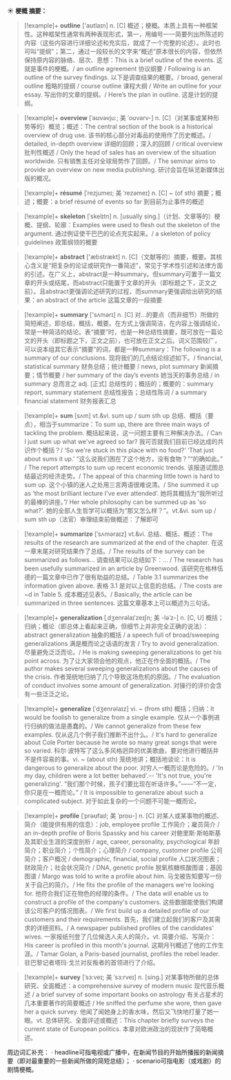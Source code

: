 ☀ <span class="category">**梗概 摘要：**</span>
>[!example]+ <span class="vocabulary">**outline**</span> ['aʊtlaɪn] 
> <span class="definition">n. [C] 概述；梗概。本质上具有一种框架性。这种框架性通常有两种表现形式，第一，用编号一一简要列出所陈述的内容（这些内容进行详细论述和充实后，就成了一个完整的论述）。此时也可叫“提纲”；第二，通过一段较长的文字来“概述”原本很长的内容，但依然保持原内容的脉络、层次、思想：</span>This is a brief outline of the events. 这就是事件的梗概。/ an outline agreement 协议纲要 / Following is an outline of the survey findings. 以下是调查结果的概要。/ broad, general outline 粗略的提纲 / course outline 课程大纲 / Write an outline for your essay. 写出你的文章的提纲。/ Here’s the plan in outline. 这是计划的提纲。
                      
>[!example]+ <span class="vocabulary">**overview**</span> [ˈəʊvəvju:; 美 ˈoʊvərv-]
> <span class="definition">n. [C]（对某事或某种形势等的）概览；概述：</span>The central section of the book is a historical overview of drug use. 该书的核心部分对毒品的使用作了历史概述。/ detailed, in-depth overview 详细的回顾；深入的回顾 / critical overview 批判性概述 / Only the head of sales has an overview of the situation worldwide. 只有销售主任对全球局势作了回顾。/ The seminar aims to provide an overview on new media publishing. 研讨会旨在纵览新媒体出版的概况。
           
>[!example]+ <span class="vocabulary">**résumé**</span> [ˈrezjumeɪ; 美 ˈrezəmeɪ]
> <span class="definition">n. [C] ~ (of sth) 摘要；概述；概要：</span>a brief résumé of events so far 到目前为止事件的概述

>[!example]+ <span class="vocabulary">**skeleton**</span> [ˈskelɪtn]
> <span class="definition">n. [usually sing.]（计划、文章等的）梗概、提纲、轮廓：</span>Examples were used to flesh out the skeleton of the argument. 通过例证使干巴巴的论点充实起来。/ a skeleton of policy guidelines 政策纲领的概要

>[!example]+ <span class="vocabulary">**abstract**</span> ['æbstrækt] 
> <span class="definition">n. [C]（文献等的）摘要，概要。其核心含义是“把复杂的论证或研究作一番简述”，常见于学术性引述和法律方面的引述。在广义上，abstract是一种summary。但summary可置于一篇文章的开头或结尾，而abstract只能置于文章的开头（即标题之下，正文之前）。且abstract更强调论述研究的过程，而summary更强调给出研究的结果：</span>an abstract of the article 这篇文章的一段摘要

>[!example]+ <span class="vocabulary">**summary**</span> ['sʌmərɪ] 
> <span class="definition">n. [C] 对…的要点（而非细节）所做的简短阐述，即总结，概括，概要。在方式上强调简洁，在内容上强调结论，常是一种简洁的结论。表“摘要”时，也是一种总结性摘要，既可放在一篇论文的开头（即标题之下，正文之前），也可放在正文之后。词义范围较广，可以说本组其它表示“摘要”的词，都是一种summary：</span>The following is a summary of our conclusions. 现将我们的几点结论综述如下。/ financial, statistical summary 财务总结；统计概要 / news, plot summary 新闻摘要；情节概要 / her summary of the day’s events 她当天的事务总结 / in summary 总而言之 <span class="definition">adj. [正式] 总结性的；概括的；概要的：</span>summary report, summary statement 总结性报告；总结性陈词 / a summary financial statement 财务报表汇总
                      
>[!example]+ <span class="vocabulary">**sum**</span> [sʌm]
> <span class="definition">vt.&vi. sum up / sum sth up 总结、概括（要点），相当于summarize：</span>To sum up, there are three main ways of tackling the problem. 概括起来说，这一问题主要有三种解决办法。/ Can I just sum up what we've agreed so far? 我可否就我们目前已经达成的共识作个概括？/ ‘So we're stuck in this place with no food?’ ‘That just about sums it up.’ “这么说我们困在了这个地方，没有食物？”“的确如此。” / The report attempts to sum up recent economic trends. 该报道试图总结最近的经济走势。/ The appeal of this charming little town is hard to sum up. 这个小镇的迷人之处用三言两语很难说清。/ She summed it up as ‘the most brilliant lecture I've ever attended’. 她将其概括为“我所听过的最棒的讲座。”/ Her whole philosophy can be summed up as 'so what?'. 她的全部人生哲学可以概括为“那又怎么样？”。<span class="definition">vt.&vi. sum up / sum sth up（法官）审理结束前做概述：</span>了解即可
           
>[!example]+ <span class="vocabulary">**summarize**</span> [ˈsʌməraɪz]
> <span class="definition">vt.&vi. 总结、概括、概述：</span>The results of the research are summarized at the end of the chapter. 在这一章末尾对研究结果作了总结。/ The results of the survey can be summarized as follows... 调查结果可以总结如下：… / The research has been usefully summarized in an article by Greenwood. 该研究在格林伍德的一篇文章中已作了很有助益的总结。/ Table 3.1 summarizes the information given above. 表格 3.1 是对以上信息的总结。/ The costs are ~d in Table 5. 成本概述见表5。/ Basically, the article can be summarized in three sentences. 这篇文章基本上可以概述为三句话。
         
>[!example]+ <span class="vocabulary">**generalization**</span> [ˌdʒenrəlaɪˈzeɪʃn; 美 -ləˈz-]
> <span class="definition">n. [C, U] 概括；归纳；概论（即总体上看起来正确，但细节上并非完全正确的说法）：</span>abstract generalization 抽象的概括 / a speech full of broad/sweeping generalizations 满是概而论之话语的发言 / Try to avoid generalization. 尽量避免泛泛而论。/ He is making sweeping generalizations to get his point across. 为了让大家领会他的观点，他正在作全面的概括。/ The author makes several sweeping generalizations about the causes of the crisis. 作者笼统地归纳了几个导致这场危机的原因。/ The evaluation of conduct involves some amount of generalization. 对操行的评价会含有一些泛泛之论。  
           
>[!example]+ <span class="vocabulary">**generalize**</span> [ˈdʒenrəlaɪz]
> <span class="definition">vi. ~ (from sth) 概括；归纳：</span>It would be foolish to generalize from a single example. 仅从一个事例进行归纳的做法是愚蠢的。/ We cannot generalize from these few examples. 仅从这几个例子我们推断不出什么。/ It's hard to generalize about Cole Porter because he wrote so many great songs that were so varied. 科尔·波特写了这么多风格迥异的优美歌曲，要对他进行概括并不是件容易的事。<span class="definition">vi. ~ (about sth) 笼统地讲；概括地谈论：</span>It is dangerous to generalize about the poor. 对穷人一概而论是危险的。/ 'In my day, children were a lot better behaved'.-- 'It's not true, you're generalizing'. “我们那个时候，孩子们要比现在听话许多。”——“不一定，你只是在一概而论。” / It is impossible to generalize about such a complicated subject. 对于如此复杂的一个问题不可能一概而论。

>[!example]+ <span class="vocabulary">**profile**</span> [ˈprəʊfaɪl; 美 ˈproʊ-]
> <span class="definition">n. [C] 对某人或某事物的概述、简介（能提供有用的信息）：</span>job, employee profile 工作简介；雇员简介 / an in-depth profile of Boris Spassky and his career 对鲍里斯·斯帕斯基及其职业生涯的深度剖析 / age, career, personality, psychological 年龄简介；职业简介；个性简介；心理简介 / company, customer profile 公司简介；客户概况 / demographic, financial, social profile 人口状况图表；财政简介；社会状况简介 / DNA, genetic profile 脱氧核糖核酸图谱；基因图谱 / Margo was told to write a profile about him. 马戈被告知要写一份关于自己的简介。/ He fits the profile of the managers we're looking for. 他符合我们正在物色的经理的条件。/ The data will enable us to construct a profile of the company's customers. 这些数据能使我们构建该公司客户的情况图表。/ We first build up a detailed profile of our customers and their requirements. 首先，我们建立起我们的客户及其需求的详细资料。/ A newspaper published profiles of the candidates' wives. 一家报纸刊登了几位候选人夫人的简介。<span class="definition">vt. 简要介绍、写简介：</span>His career is profiled in this month's journal. 这期月刊概述了他的工作生涯。/ Tamar Golan, a Paris-based journalist, profiles the rebel leader. 驻巴黎记者塔玛·戈兰对反叛者的首领进行了介绍。
            
>[!example]+ <span class="vocabulary">**survey**</span> [ˈsɜ:veɪ; 美 ˈsɜ:rveɪ]
> <span class="definition">n. [sing.] 对某事物所做的总体研究、全面概述：</span>a comprehensive survey of modern music 现代音乐概述 / a brief survey of some important books on astrology 有关占星术的几本重要著作的简要概述 / He sniffed the perfume she wore, then gave her a quick survey. 他闻了闻她身上的香水味，然后又飞快地打量了她一眼。<span class="definition">vt. 总体研究、全面评述或概述：</span>This chapter briefly surveys the current state of European politics. 本章对欧洲政治的现状作了简略概述。

周边词汇补充：
· headline可指电视或广播中，在新闻节目的开始所播报的新闻摘要（即对最重要的一些新闻所做的简短总结）；
· scenario可指电影（或戏剧）的剧情梗概。